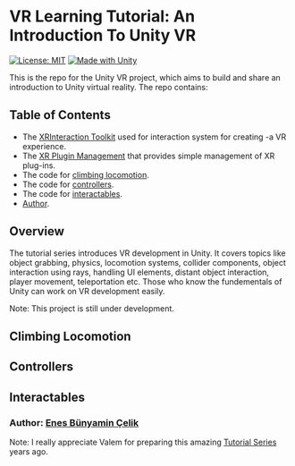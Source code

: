 # VR Learning Tutorial: An Introduction To Unity VR

[![License: MIT](https://img.shields.io/badge/License-MIT-yellow.svg)](https://opensource.org/licenses/MIT)
[![Made with Unity](https://img.shields.io/badge/Made%20with-Unity-57b9d3.svg?style=flat&logo=unity)](https://unity3d.com)

This is the repo for the Unity VR project, which aims to build and share an introduction to Unity virtual reality. The repo contains:

## Table of Contents

- The [XRInteraction Toolkit](https://docs.unity3d.com/Packages/com.unity.xr.interaction.toolkit@2.4/manual/index.html) used for interaction system for creating -a VR experience.
- The [XR Plugin Management](https://docs.unity3d.com/Manual/com.unity.xr.management.html) that provides simple management of XR plug-ins.
- The code for [climbing locomotion](#climbing-locomotion).
- The code for [controllers](#controllers).
- The code for [interactables](#interactables).
- [Author](https://github.com/enesbunyamincelik).

## Overview 

The tutorial series introduces VR development in Unity. It covers topics like object grabbing, physics, locomotion systems, collider components, object interaction using rays, handling UI elements, distant object interaction, player movement, teleportation etc. Those who know the fundementals of Unity can work on VR development easily.

Note: This project is still under development.

## Climbing Locomotion



## Controllers



## Interactables



### Author: [Enes Bünyamin Çelik](https://github.com/enesbunyamincelik)

Note: I really appreciate Valem for preparing this amazing [Tutorial Series](https://www.youtube.com/playlist?list=PLrk7hDwk64-a_gf7mBBduQb3PEBYnG4fU) years ago.
